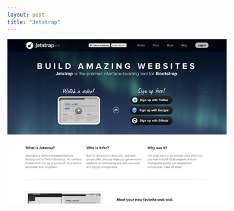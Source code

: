 ```yaml
---
layout: post
title: "Jetstrap"
---
```


<a class="thumbnail" href="http://jetstrap.com" target="_blank">
  <img src="/screenshots/jetstrap.jpg">
</a>
